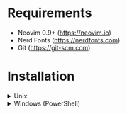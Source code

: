 # Requirements
* Neovim 0.9+ (https://neovim.io)
* Nerd Fonts (https://nerdfonts.com)
* Git (https://git-scm.com)

# Installation
<details>
<summary>Unix</summary>
<br>

Clone this repository using Git:
```bash
git clone https://github.com/king-of-ducks/nvim.git ~/.config/nvim
```
<br>
<br>

Open Neovim and install LSP (recommended)
```vim
:MasonInstallAll
```
(That'll install `clangd` and `pyright`)
<br><br>
</details>

<details>
<summary>Windows (PowerShell)</summary>
<br>

`Haven't made yet, sorry :(`
</details>
